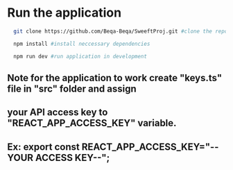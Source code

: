 # Run the application

```bash
  git clone https://github.com/Beqa-Beqa/SweeftProj.git #clone the repository

  npm install #install neccessary dependencies

  npm run dev #run application in development
```

## Note for the application to work create "keys.ts" file in "src" folder and assign
## your API access key to "REACT_APP_ACCESS_KEY" variable.

## Ex: export const REACT_APP_ACCESS_KEY="--YOUR ACCESS KEY--";
